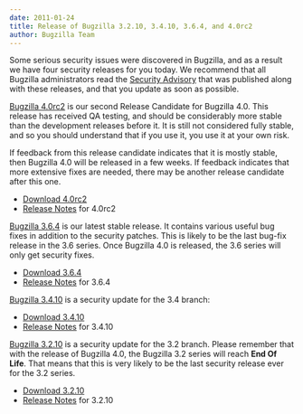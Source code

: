```yaml
---
date: 2011-01-24
title: Release of Bugzilla 3.2.10, 3.4.10, 3.6.4, and 4.0rc2
author: Bugzilla Team
---
```


Some serious security issues were discovered in Bugzilla, and as a result we have four security releases for you today. We recommend that all Bugzilla administrators read the [Security Advisory](/security/3.2.9/) that was published along with these releases, and that you update as soon as possible.

[Bugzilla 4.0rc2](/releases/4.0/) is our second Release Candidate for Bugzilla 4.0\. This release has received QA testing, and should be considerably more stable than the development releases before it. It is still not considered fully stable, and so you should understand that if you use it, you use it at your own risk.

If feedback from this release candidate indicates that it is mostly stable, then Bugzilla 4.0 will be released in a few weeks. If feedback indicates that more extensive fixes are needed, there may be another release candidate after this one.

*   [Download 4.0rc2](/download/#v40)
*   [Release Notes](/releases/4.0/) for 4.0rc2

[Bugzilla 3.6.4](/releases/3.6.4/) is our latest stable release. It contains various useful bug fixes in addition to the security patches. This is likely to be the last bug-fix release in the 3.6 series. Once Bugzilla 4.0 is released, the 3.6 series will only get security fixes.

*   [Download 3.6.4](/download/#v36)
*   [Release Notes](/releases/3.6.4/) for 3.6.4

[Bugzilla 3.4.10](/releases/3.4.10/) is a security update for the 3.4 branch:

*   [Download 3.4.10](/download/#v34)
*   [Release Notes](/releases/3.4.10/) for 3.4.10

[Bugzilla 3.2.10](/releases/3.2.10/) is a security update for the 3.2 branch. Please remember that with the release of Bugzilla 4.0, the Bugzilla 3.2 series will reach **End Of Life**. That means that this is very likely to be the last security release ever for the 3.2 series.

*   [Download 3.2.10](/download/#v32)
*   [Release Notes](/releases/3.2.10/) for 3.2.10

